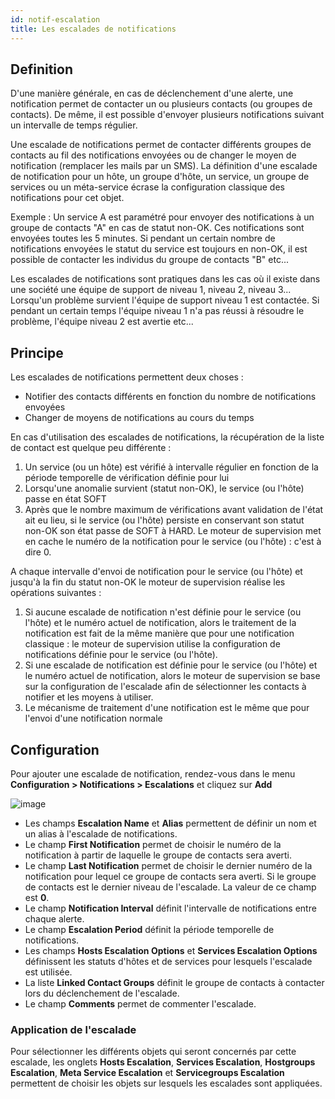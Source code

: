 ```yaml
---
id: notif-escalation
title: Les escalades de notifications
---
```


## Definition

D'une manière générale, en cas de déclenchement d'une alerte, une notification permet de contacter un ou plusieurs
contacts (ou groupes de contacts). De même, il est possible d'envoyer plusieurs notifications suivant un intervalle de
temps régulier.

Une escalade de notifications permet de contacter différents groupes de contacts au fil des notifications envoyées ou
de changer le moyen de notification (remplacer les mails par un SMS).
La définition d'une escalade de notification pour un hôte, un groupe d'hôte, un service, un groupe de services ou un
méta-service écrase la configuration classique des notifications pour cet objet.

Exemple : Un service A est paramétré pour envoyer des notifications à un groupe de contacts "A" en cas de statut non-OK.
Ces notifications sont envoyées toutes les 5 minutes.
Si pendant un certain nombre de notifications envoyées le statut du service est toujours en non-OK, il est possible de
contacter les individus du groupe de contacts "B" etc...

Les escalades de notifications sont pratiques dans les cas où il existe dans une société une équipe de support de niveau
1, niveau 2, niveau 3...
Lorsqu'un problème survient l'équipe de support niveau 1 est contactée. Si pendant un certain temps l'équipe niveau 1
n'a pas réussi à résoudre le problème, l'équipe niveau 2 est avertie etc...

## Principe

Les escalades de notifications permettent deux choses :

* Notifier des contacts différents en fonction du nombre de notifications envoyées
* Changer de moyens de notifications au cours du temps

En cas d'utilisation des escalades de notifications, la récupération de la liste de contact est quelque peu différente :

1. Un service (ou un hôte) est vérifié à intervalle régulier en fonction de la période temporelle de vérification
  définie pour lui
2. Lorsqu'une anomalie survient (statut non-OK), le service (ou l'hôte) passe en état SOFT
3. Après que le nombre maximum de vérifications avant validation de l'état ait eu lieu, si le service (ou l'hôte)
  persiste en conservant son statut non-OK son état passe de SOFT à HARD. Le moteur de supervision met en cache le numéro
  de la notification pour le service (ou l'hôte) : c'est à dire 0.

A chaque intervalle d'envoi de notification pour le service (ou l'hôte) et jusqu'à la fin du statut non-OK le moteur de
supervision réalise les opérations suivantes :

1. Si aucune escalade de notification n'est définie pour le service (ou l'hôte) et le numéro actuel de notification,
  alors le traitement de la notification est fait de la même manière que pour une notification classique : le moteur de
  supervision utilise la configuration de notifications définie pour le service (ou l'hôte).
2. Si une escalade de notification est définie pour le service (ou l'hôte) et le numéro actuel de notification, alors
  le moteur de supervision se base sur la configuration de l'escalade afin de sélectionner les contacts à notifier et
  les moyens à utiliser.
3. Le mécanisme de traitement d'une notification est le même que pour l'envoi d'une notification normale

## Configuration

Pour ajouter une escalade de notification, rendez-vous dans le menu **Configuration > Notifications > Escalations** et
cliquez sur **Add**

![image](assets/alerts/04notificationsescalation.png)

* Les champs **Escalation Name** et **Alias** permettent de définir un nom et un alias à l'escalade de notifications.
* Le champ **First Notification** permet de choisir le numéro de la notification à partir de laquelle le groupe de
  contacts sera averti.
* Le champ **Last Notification** permet de choisir le dernier numéro de la notification pour lequel ce groupe de contacts
  sera averti. Si le groupe de contacts est le dernier niveau de l'escalade. La valeur de ce champ est **0**.
* Le champ **Notification Interval** définit l'intervalle de notifications entre chaque alerte.
* Le champ **Escalation Period** définit la période temporelle de notifications.
* Les champs **Hosts Escalation Options** et **Services Escalation Options** définissent les statuts d'hôtes et de services
  pour lesquels l'escalade est utilisée.
* La liste **Linked Contact Groups** définit le groupe de contacts à contacter lors du déclenchement de l'escalade.
* Le champ **Comments** permet de commenter l'escalade.

### Application de l'escalade

Pour sélectionner les différents objets qui seront concernés par cette escalade, les onglets **Hosts Escalation**,
**Services Escalation**, **Hostgroups Escalation**, **Meta Service Escalation** et **Servicegroups Escalation** permettent
de choisir les objets sur lesquels les escalades sont appliquées.
